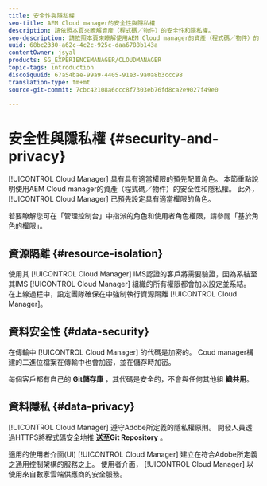 ```yaml
---
title: 安全性與隱私權
seo-title: AEM Cloud manager的安全性與隱私權
description: 請依照本頁來瞭解資產（程式碼／物件）的安全性和隱私權。
seo-description: 請依照本頁來瞭解使用AEM Cloud manager的資產（程式碼／物件）的安全性和隱私權。
uuid: 68bc2330-a62c-4c2c-925c-daa6788b143a
contentOwner: jsyal
products: SG_EXPERIENCEMANAGER/CLOUDMANAGER
topic-tags: introduction
discoiquuid: 67a54bae-99a9-4405-91e3-9a0a8b3ccc98
translation-type: tm+mt
source-git-commit: 7cbc42108a6ccc8f7303eb76fd8ca2e9027f49e0

---
```



# 安全性與隱私權 {#security-and-privacy}

[!UICONTROL Cloud Manager] 具有具有適當權限的預先配置角色。 本節重點說明使用AEM Cloud manager的資產（程式碼／物件）的安全性和隱私權。 此外， [!UICONTROL Cloud Manager] 已預先設定具有適當權限的角色。

若要瞭解您可在「管理控制台」中指派的角色和使用者角色權限，請參閱「基於角 [色的權限」](/help/using/role-based-permissions.md)。


## 資源隔離 {#resource-isolation}

使用其 [!UICONTROL Cloud Manager] IMS認證的客戶將需要驗證，因為系結至其IMS [!UICONTROL Cloud Manager] 組織的所有權限都會加以設定並系結。 在上線過程中，設定團隊確保在中強制執行資源隔離 [!UICONTROL Cloud Manager]。

## 資料安全性 {#data-security}

在傳輸中 [!UICONTROL Cloud Manager] 的代碼是加密的。 Coud manager構建的二進位檔案在傳輸中也會加密，並在儲存時加密。

每個客戶都有自己的 **Git儲存庫** ，其代碼是安全的，不會與任何其他組 **織共用**。

## 資料隱私 {#data-privacy}

[!UICONTROL Cloud Manager] 遵守Adobe所定義的隱私權原則。 開發人員透過HTTPS將程式碼安全地推 **送至Git Repository** 。

適用的使用者介面(UI) [!UICONTROL Cloud Manager] 建立在符合Adobe所定義之通用控制架構的服務之上。 使用者介面， [!UICONTROL Cloud Manager] 以使用來自數家雲端供應商的安全服務。
